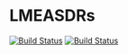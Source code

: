 # LMEASDRs

[![Build Status](https://github.com/RezaDastranj/LMEASDRs.jl/actions/workflows/CI.yml/badge.svg?branch=main)](https://github.com/RezaDastranj/LMEASDRs.jl/actions/workflows/CI.yml?query=branch%3Amain)
[![Build Status](https://app.travis-ci.com/RezaDastranj/LMEASDRs.jl.svg?branch=main)](https://app.travis-ci.com/RezaDastranj/LMEASDRs.jl)
